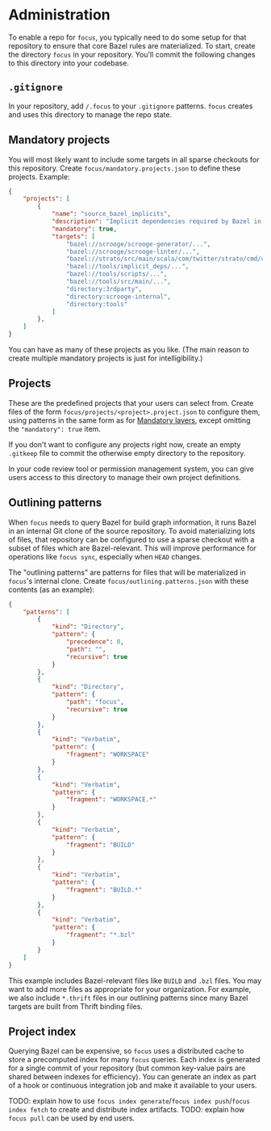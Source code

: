 # Administration

To enable a repo for `focus`, you typically need to do some setup for that repository to ensure that core Bazel rules are materialized. To start, create the directory `focus` in your repository. You'll commit the following changes to this directory into your codebase.

## `.gitignore`

In your repository, add `/.focus` to your `.gitignore` patterns. `focus` creates and uses this directory to manage the repo state.

## Mandatory projects

You will most likely want to include some targets in all sparse checkouts for this repository. Create `focus/mandatory.projects.json` to define these projects. Example:

```json
{
    "projects": [
        {
            "name": "source_bazel_implicits",
            "description": "Implicit dependencies required by Bazel in the Source repo",
            "mandatory": true,
            "targets": [
                "bazel://scrooge/scrooge-generator/...",
                "bazel://scrooge/scrooge-linter/...",
                "bazel://strato/src/main/scala/com/twitter/strato/cmd/compiler:ql-and-client-compiler",
                "bazel://tools/implicit_deps/...",
                "bazel://tools/scripts/...",
                "bazel://tools/src/main/...",
                "directory:3rdparty",
                "directory:scrooge-internal",
                "directory:tools"
            ]
        },
    ]
}
```

You can have as many of these projects as you like. (The main reason to create multiple mandatory projects is just for intelligibility.)

## Projects

These are the predefined projects that your users can select from. Create files of the form `focus/projects/<project>.project.json` to configure them, using patterns in the same form as for [Mandatory layers](#mandatory-layers), except omitting the `"mandatory": true` item.

If you don't want to configure any projects right now, create an empty `.gitkeep` file to commit the otherwise empty directory to the repository.

In your code review tool or permission management system, you can give users access to this directory to manage their own project definitions.


## Outlining patterns

When `focus` needs to query Bazel for build graph information, it runs Bazel in an internal Git clone of the source repository. To avoid materializing lots of files, that repository can be configured to use a sparse checkout with a subset of files which are Bazel-relevant. This will improve performance for operations like `focus sync`, especially when `HEAD` changes.

The "outlining patterns" are patterns for files that will be materialized in `focus`'s internal clone. Create `focus/outlining.patterns.json` with these contents (as an example):

```json
{
    "patterns": [
        {
            "kind": "Directory",
            "pattern": {
                "precedence": 0,
                "path": "",
                "recursive": true
            }
        },
        {
            "kind": "Directory",
            "pattern": {
                "path": "focus",
                "recursive": true
            }
        },
        {
            "kind": "Verbatim",
            "pattern": {
                "fragment": "WORKSPACE"
            }
        },
        {
            "kind": "Verbatim",
            "pattern": {
                "fragment": "WORKSPACE.*"
            }
        },
        {
            "kind": "Verbatim",
            "pattern": {
                "fragment": "BUILD"
            }
        },
        {
            "kind": "Verbatim",
            "pattern": {
                "fragment": "BUILD.*"
            }
        },
        {
            "kind": "Verbatim",
            "pattern": {
                "fragment": "*.bzl"
            }
        }
    ]
}
```

This example includes Bazel-relevant files like `BUILD` and `.bzl` files. You may want to add more files as appropriate for your organization. For example, we also include `*.thrift` files in our outlining patterns since many Bazel targets are built from Thrift binding files.

## Project index

Querying Bazel can be expensive, so `focus` uses a distributed cache to store a precomputed index for many `focus` queries. Each index is generated for a single commit of your repository (but common key-value pairs are shared between indexes for efficiency). You can generate an index as part of a hook or continuous integration job and make it available to your users.

TODO: explain how to use `focus index generate`/`focus index push`/`focus index fetch` to create and distribute index artifacts.
TODO: explain how `focus pull` can be used by end users.
